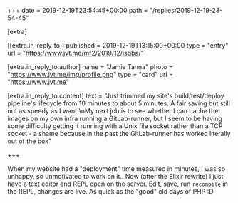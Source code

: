 +++
date = 2019-12-19T23:54:45+00:00
path = "/replies/2019-12-19-23-54-45"

[extra]

[[extra.in_reply_to]]
published = 2019-12-19T13:15:00+00:00
type = "entry"
url = "https://www.jvt.me/mf2/2019/12/isqba/"

[extra.in_reply_to.author]
name = "Jamie Tanna"
photo = "https://www.jvt.me/img/profile.png"
type = "card"
url = "https://www.jvt.me"

[extra.in_reply_to.content]
text = "Just trimmed my site's build/test/deploy pipeline's lifecycle from 10 minutes to about 5 minutes. A fair saving but still not as speedy as I want.\nMy next job is to see whether I can cache the images on my own infra running a GitLab-runner, but I seem to be having some difficulty getting it running with a Unix file socket rather than a TCP socket - a shame because in the past the GitLab-runner has worked literally out of the box"

+++

When my website had a "deployment" time measured in minutes, I was so unhappy, so unmotivated to work on it..
Now (after the Elixir rewrite) I just have a text editor and REPL open on the server.
Edit, save, run `recompile` in the REPL, changes are live.
As quick as the "good" old days of PHP :D